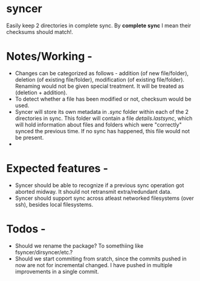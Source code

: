 # syncer
Easily keep 2 directories in complete sync. 
By **complete sync** I mean their checksums should match!.

# Notes/Working -
* Changes can be categorized as follows - addition (of new file/folder), deletion (of existing file/folder), modification (of existing file/folder). 
Renaming would not be given special treatment. It will be treated as (deletion + addition).
* To detect whether a file has been modified or not, checksum would be used.
* Syncer will store its own metadata in *.sync* folder within each of the 2 directories in sync. 
This folder will contain a file *details.lastsync*, which will hold information about files and folders which were "correctly" synced the previous time. If no sync has happened, this file would not be present.
* 

# Expected features -
* Syncer should be able to recognize if a previous sync operation got aborted midway. It should not retransmit extra/redundant data.
* Syncer should support sync across atleast networked filesystems (over ssh), besides local filesystems.



# Todos - 
* Should we rename the package? To somethiing like fsyncer/dirsyncer/etc.?
* Should we start commiting from sratch, since the commits pushed in now are not for incremental changed. I have pushed in multiple improvements in a single commit.
